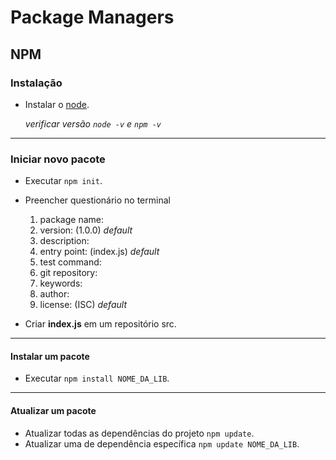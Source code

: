 # Package Managers

## NPM

### Instalação

* Instalar o [node](https://nodejs.org/en/).
  
  *verificar versão `node -v` e `npm -v`*

----------
### Iniciar novo pacote

* Executar `npm init`.
* Preencher questionário no terminal 
  
  1. package name:
  2. version: (1.0.0) *default*
  3. description:
  4. entry point: (index.js) *default*
  5. test command:
  6. git repository:
  7. keywords:
  8. author:
  9. license: (ISC) *default*

* Criar **index.js** em um repositório src.

----------
#### Instalar um pacote

* Executar `npm install NOME_DA_LIB`.

----------
#### Atualizar um pacote

* Atualizar todas as dependências do projeto `npm update`.
* Atualizar uma de dependência específica `npm update NOME_DA_LIB`.

